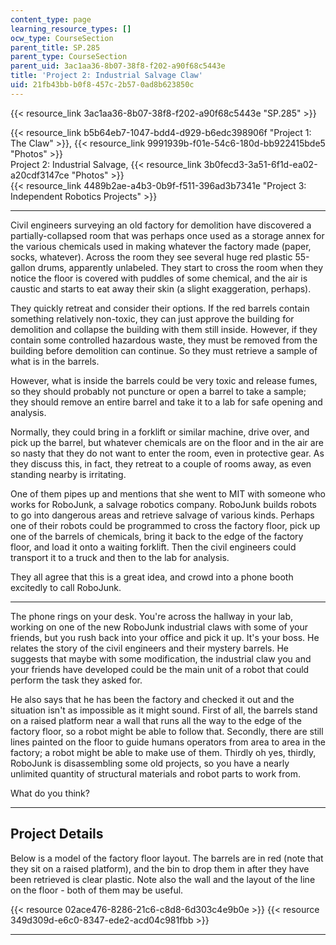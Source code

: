 ```yaml
---
content_type: page
learning_resource_types: []
ocw_type: CourseSection
parent_title: SP.285
parent_type: CourseSection
parent_uid: 3ac1aa36-8b07-38f8-f202-a90f68c5443e
title: 'Project 2: Industrial Salvage Claw'
uid: 21fb43bb-b0f8-457c-2b57-0ad8b623850c
---
```


{{< resource_link 3ac1aa36-8b07-38f8-f202-a90f68c5443e "SP.285" >}}

{{< resource_link b5b64eb7-1047-bdd4-d929-b6edc398906f "Project 1: The Claw" >}}, {{< resource_link 9991939b-f01e-54c6-180d-bb922415bde5 "Photos" >}}  
Project 2: Industrial Salvage, {{< resource_link 3b0fecd3-3a51-6f1d-ea02-a20cdf3147ce "Photos" >}}  
{{< resource_link 4489b2ae-a4b3-0b9f-f511-396ad3b7341e "Project 3: Independent Robotics Projects" >}}

* * *

Civil engineers surveying an old factory for demolition have discovered a partially-collapsed room that was perhaps once used as a storage annex for the various chemicals used in making whatever the factory made (paper, socks, whatever). Across the room they see several huge red plastic 55-gallon drums, apparently unlabeled. They start to cross the room when they notice the floor is covered with puddles of some chemical, and the air is caustic and starts to eat away their skin (a slight exaggeration, perhaps).

They quickly retreat and consider their options. If the red barrels contain something relatively non-toxic, they can just approve the building for demolition and collapse the building with them still inside. However, if they contain some controlled hazardous waste, they must be removed from the building before demolition can continue. So they must retrieve a sample of what is in the barrels.

However, what is inside the barrels could be very toxic and release fumes, so they should probably not puncture or open a barrel to take a sample; they should remove an entire barrel and take it to a lab for safe opening and analysis.

Normally, they could bring in a forklift or similar machine, drive over, and pick up the barrel, but whatever chemicals are on the floor and in the air are so nasty that they do not want to enter the room, even in protective gear. As they discuss this, in fact, they retreat to a couple of rooms away, as even standing nearby is irritating.

One of them pipes up and mentions that she went to MIT with someone who works for RoboJunk, a salvage robotics company. RoboJunk builds robots to go into dangerous areas and retrieve salvage of various kinds. Perhaps one of their robots could be programmed to cross the factory floor, pick up one of the barrels of chemicals, bring it back to the edge of the factory floor, and load it onto a waiting forklift. Then the civil engineers could transport it to a truck and then to the lab for analysis.

They all agree that this is a great idea, and crowd into a phone booth excitedly to call RoboJunk.

* * *

The phone rings on your desk. You're across the hallway in your lab, working on one of the new RoboJunk industrial claws with some of your friends, but you rush back into your office and pick it up. It's your boss. He relates the story of the civil engineers and their mystery barrels. He suggests that maybe with some modification, the industrial claw you and your friends have developed could be the main unit of a robot that could perform the task they asked for.

He also says that he has been the factory and checked it out and the situation isn't as impossible as it might sound. First of all, the barrels stand on a raised platform near a wall that runs all the way to the edge of the factory floor, so a robot might be able to follow that. Secondly, there are still lines painted on the floor to guide humans operators from area to area in the factory; a robot might be able to make use of them. Thirdly oh yes, thirdly, RoboJunk is disassembling some old projects, so you have a nearly unlimited quantity of structural materials and robot parts to work from.

What do you think?

* * *

Project Details
---------------

Below is a model of the factory floor layout. The barrels are in red (note that they sit on a raised platform), and the bin to drop them in after they have been retrieved is clear plastic. Note also the wall and the layout of the line on the floor - both of them may be useful.

{{< resource 02ace476-8286-21c6-c8d8-6d303c4e9b0e >}} {{< resource 349d309d-e6c0-8347-ede2-acd04c981fbb >}}

* * *